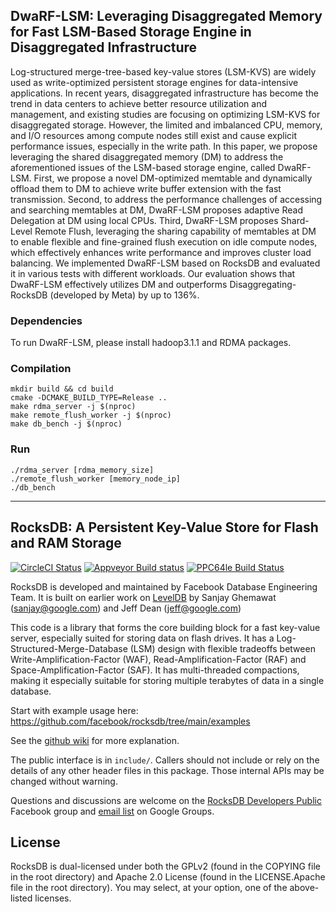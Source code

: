 ## DwaRF-LSM: Leveraging Disaggregated Memory for Fast LSM-Based Storage Engine in Disaggregated Infrastructure

Log-structured merge-tree-based key-value stores (LSM-KVS) are widely used as write-optimized persistent storage engines for data-intensive applications. In recent years, disaggregated infrastructure has become the trend in data centers to achieve better resource utilization and management, and existing studies are focusing on optimizing LSM-KVS for disaggregated storage. However, the limited and imbalanced CPU, memory, and I/O resources among compute nodes still exist and cause explicit performance issues, especially in the write path.
In this paper, we propose leveraging the shared disaggregated memory (DM) to address the aforementioned issues of the LSM-based storage engine, called DwaRF-LSM. First, we propose a novel DM-optimized memtable and dynamically offload them to DM to achieve write buffer extension with the fast transmission. Second, to address the performance challenges of accessing and searching memtables at DM, DwaRF-LSM proposes adaptive Read Delegation at DM using local CPUs. Third, DwaRF-LSM proposes Shard-Level Remote Flush, leveraging the sharing capability of memtables at DM to enable flexible and fine-grained flush execution on idle compute nodes, which effectively enhances write performance and improves cluster load balancing. We implemented DwaRF-LSM based on RocksDB and evaluated it in various tests with different workloads. Our evaluation shows that DwaRF-LSM effectively utilizes DM and outperforms Disaggregating-RocksDB (developed by Meta) by up to 136%.

### Dependencies
To run DwaRF-LSM, please install hadoop3.1.1 and RDMA packages.
### Compilation
```
mkdir build && cd build
cmake -DCMAKE_BUILD_TYPE=Release ..
make rdma_server -j $(nproc)
make remote_flush_worker -j $(nproc)
make db_bench -j $(nproc)
```
### Run
```
./rdma_server [rdma_memory_size]
./remote_flush_worker [memory_node_ip]
./db_bench
```
---



## RocksDB: A Persistent Key-Value Store for Flash and RAM Storage

[![CircleCI Status](https://circleci.com/gh/facebook/rocksdb.svg?style=svg)](https://circleci.com/gh/facebook/rocksdb)
[![Appveyor Build status](https://ci.appveyor.com/api/projects/status/fbgfu0so3afcno78/branch/main?svg=true)](https://ci.appveyor.com/project/Facebook/rocksdb/branch/main)
[![PPC64le Build Status](http://140-211-168-68-openstack.osuosl.org:8080/buildStatus/icon?job=rocksdb&style=plastic)](http://140-211-168-68-openstack.osuosl.org:8080/job/rocksdb)

RocksDB is developed and maintained by Facebook Database Engineering Team.
It is built on earlier work on [LevelDB](https://github.com/google/leveldb) by Sanjay Ghemawat (sanjay@google.com)
and Jeff Dean (jeff@google.com)

This code is a library that forms the core building block for a fast
key-value server, especially suited for storing data on flash drives.
It has a Log-Structured-Merge-Database (LSM) design with flexible tradeoffs
between Write-Amplification-Factor (WAF), Read-Amplification-Factor (RAF)
and Space-Amplification-Factor (SAF). It has multi-threaded compactions,
making it especially suitable for storing multiple terabytes of data in a
single database.

Start with example usage here: https://github.com/facebook/rocksdb/tree/main/examples

See the [github wiki](https://github.com/facebook/rocksdb/wiki) for more explanation.

The public interface is in `include/`.  Callers should not include or
rely on the details of any other header files in this package.  Those
internal APIs may be changed without warning.

Questions and discussions are welcome on the [RocksDB Developers Public](https://www.facebook.com/groups/rocksdb.dev/) Facebook group and [email list](https://groups.google.com/g/rocksdb) on Google Groups.

## License

RocksDB is dual-licensed under both the GPLv2 (found in the COPYING file in the root directory) and Apache 2.0 License (found in the LICENSE.Apache file in the root directory).  You may select, at your option, one of the above-listed licenses.
